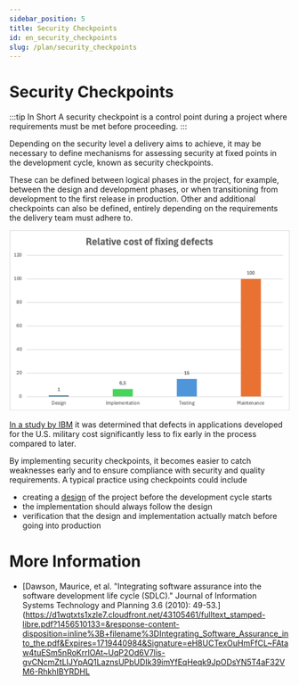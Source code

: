 ```yaml
---
sidebar_position: 5
title: Security Checkpoints
id: en_security_checkpoints
slug: /plan/security_checkpoints
---
```


# Security Checkpoints
:::tip In Short
A security checkpoint is a control point during a project where requirements must be met before proceeding.
:::

Depending on the security level a delivery aims to achieve, it may be necessary to define mechanisms for assessing security at fixed points in the development cycle, known as security checkpoints.

These can be defined between logical phases in the project, for example, between the design and development phases, or when transitioning from development to the first release in production. Other and additional checkpoints can also be defined, entirely depending on the requirements the delivery team must adhere to.

![ibm](./ibm_relative_cost2.png)

[In a study by IBM](https://www.researchgate.net/figure/IBM-System-Science-Institute-Relative-Cost-of-Fixing-Defects_fig1_255965523) it was determined that defects in applications developed for the U.S. military cost significantly less to fix early in the process compared to later.  

By implementing security checkpoints, it becomes easier to catch weaknesses early and to ensure compliance with security and quality requirements. A typical practice using checkpoints could include
* creating a [design](/en/design/system_diagrams) of the project before the development cycle starts
* the implementation should always follow the design
* verification that the design and implementation actually match before going into production

# More Information
* [Dawson, Maurice, et al. "Integrating software assurance into the software development life cycle (SDLC)." Journal of Information Systems Technology and Planning 3.6 (2010): 49-53.](https://d1wqtxts1xzle7.cloudfront.net/43105461/fulltext_stamped-libre.pdf?1456510133=&response-content-disposition=inline%3B+filename%3DIntegrating_Software_Assurance_into_the.pdf&Expires=1719440984&Signature=eH8UCTexOuHmFfCL~FAtaw4tuESm5nRoKrrlOAt~UqP2Od6V7lis-gvCNcmZtLIJYpAQ1LaznsUPbUDIk39imYfEqHeqk9JpODsYN5T4aF32VM6-RhkhIBYRDHL
